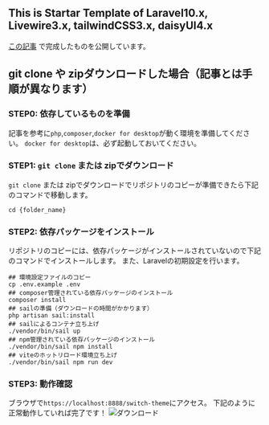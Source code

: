 ## This is Startar Template of Laravel10.x, Livewire3.x, tailwindCSS3.x, daisyUI4.x
[この記事](https://qiita.com/tatun55/items/b196696298f64c7d1567) で完成したものを公開しています。

## git clone や zipダウンロードした場合（記事とは手順が異なります）

### STEP0: 依存しているものを準備
記事を参考に`php`,`composer`,`docker for desktop`が動く環境を準備してください。
`docker for desktop`は、必ず起動しておいてください。

### STEP1: `git clone` または zipでダウンロード
 `git clone` または zipでダウンロードでリポジトリのコピーが準備できたら下記のコマンドで移動します。

```shell
cd {folder_name}
```

### STEP2: 依存パッケージをインストール
リポジトリのコピーには、依存パッケージがインストールされていないので下記のコマンドでインストールします。
また、Laravelの初期設定を行います。

```shell
## 環境設定ファイルのコピー
cp .env.example .env
## composer管理されている依存パッケージのインストール
composer install
## sailの準備（ダウンロードの時間がかかります）
php artisan sail:install
## sailによるコンテナ立ち上げ
./vendor/bin/sail up
## npm管理されている依存パッケージのインストール
./vendor/bin/sail npm install
## viteのホットリロード環境立ち上げ
./vendor/bin/sail npm run dev
```

### STEP3: 動作確認
ブラウザで`https://localhost:8888/switch-theme`にアクセス。
下記のように正常動作していれば完了です！
![ダウンロード](https://github.com/tatun55/laravel10-livewire3-tailwindcss3-daisyui4/assets/22563682/f86aaf48-1dc7-4571-9e46-7df834d98fc9)

